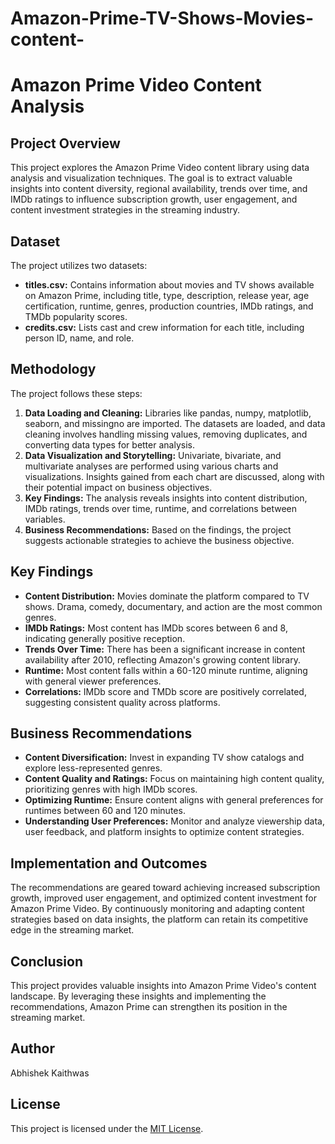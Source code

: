 # Amazon-Prime-TV-Shows-Movies-content-
# Amazon Prime Video Content Analysis

## Project Overview

This project explores the Amazon Prime Video content library using data analysis and visualization techniques. The goal is to extract valuable insights into content diversity, regional availability, trends over time, and IMDb ratings to influence subscription growth, user engagement, and content investment strategies in the streaming industry.

## Dataset

The project utilizes two datasets:

- **titles.csv:** Contains information about movies and TV shows available on Amazon Prime, including title, type, description, release year, age certification, runtime, genres, production countries, IMDb ratings, and TMDb popularity scores.
- **credits.csv:** Lists cast and crew information for each title, including person ID, name, and role.

## Methodology

The project follows these steps:

1. **Data Loading and Cleaning:** Libraries like pandas, numpy, matplotlib, seaborn, and missingno are imported. The datasets are loaded, and data cleaning involves handling missing values, removing duplicates, and converting data types for better analysis.
2. **Data Visualization and Storytelling:** Univariate, bivariate, and multivariate analyses are performed using various charts and visualizations. Insights gained from each chart are discussed, along with their potential impact on business objectives.
3. **Key Findings:** The analysis reveals insights into content distribution, IMDb ratings, trends over time, runtime, and correlations between variables.
4. **Business Recommendations:** Based on the findings, the project suggests actionable strategies to achieve the business objective.

## Key Findings

- **Content Distribution:** Movies dominate the platform compared to TV shows. Drama, comedy, documentary, and action are the most common genres.
- **IMDb Ratings:** Most content has IMDb scores between 6 and 8, indicating generally positive reception.
- **Trends Over Time:** There has been a significant increase in content availability after 2010, reflecting Amazon's growing content library.
- **Runtime:** Most content falls within a 60-120 minute runtime, aligning with general viewer preferences.
- **Correlations:** IMDb score and TMDb score are positively correlated, suggesting consistent quality across platforms.

## Business Recommendations

- **Content Diversification:** Invest in expanding TV show catalogs and explore less-represented genres.
- **Content Quality and Ratings:** Focus on maintaining high content quality, prioritizing genres with high IMDb scores.
- **Optimizing Runtime:** Ensure content aligns with general preferences for runtimes between 60 and 120 minutes.
- **Understanding User Preferences:** Monitor and analyze viewership data, user feedback, and platform insights to optimize content strategies.

## Implementation and Outcomes

The recommendations are geared toward achieving increased subscription growth, improved user engagement, and optimized content investment for Amazon Prime Video. By continuously monitoring and adapting content strategies based on data insights, the platform can retain its competitive edge in the streaming market.

## Conclusion

This project provides valuable insights into Amazon Prime Video's content landscape. By leveraging these insights and implementing the recommendations, Amazon Prime can strengthen its position in the streaming market.

## Author

Abhishek Kaithwas

## License

This project is licensed under the [MIT License](LICENSE).
